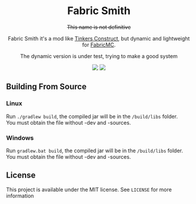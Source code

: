 <h1 align="center"> Fabric Smith </h1>
<p align="center"><s>This name is not definitive</s></p>
<p align="center">Fabric Smith it's a mod like <a href="https://github.com/SlimeKnights/TinkersConstruct">Tinkers Construct</a>, but dynamic and lightweight for <a href="https://github.com/FabricMC">FabricMC</a>.</p>
<p align="center">The dynamic version is under test, trying to make a good system</p>
<p align="center">
   <a href="https://opensource.org/licenses/Apache-2.0"><img src="https://img.shields.io/badge/License-Apache%202.0-brightgreen.svg"></a>
   <a href="https://github.com/Rochedo098/FabricSmith/">  <img src="http://cf.way2muchnoise.eu/versions/391708_latest.svg"> </a>
</p> 

## Building From Source

### Linux

Run `./gradlew build`, the compiled jar will be in the `/build/libs` folder.  
You must obtain the file without -dev and -sources.

### Windows

Run `gradlew.bat build`, the compiled jar will be in the `/build/libs` folder.  
You must obtain the file without -dev and -sources.

## License

This project is available under the MIT license. See `LICENSE` for more information